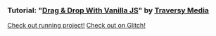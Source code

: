 ### Tutorial: "[Drag & Drop With Vanilla JS](https://youtu.be/C22hQKE_32c)" by [Traversy Media](https://www.youtube.com/channel/UC29ju8bIPH5as8OGnQzwJyA)

[Check out running project!](https://dragndrop-tutorial.glitch.me)
[Check out on Glitch!](https://glitch.com/~dragndrop-tutorial)